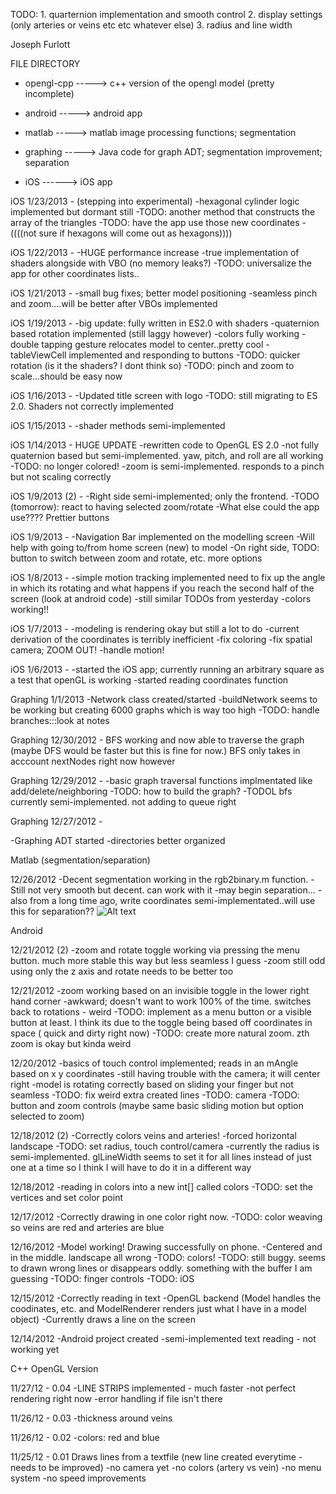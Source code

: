

TODO: 1. quarternion implementation and smooth control
      2. display settings (only arteries or veins etc etc whatever else)
      3. radius and line width



Joseph Furlott

FILE DIRECTORY
- opengl-cpp -----> c++ version of the opengl model (pretty incomplete)

- android    -----> android app

- matlab     -----> matlab image processing functions; segmentation

- graphing   -----> Java code for graph ADT; segmentation improvement; separation

- iOS	    ------> iOS app


iOS 1/23/2013 - (stepping into experimental)
	-hexagonal cylinder logic implemented but dormant still
	-TODO: another method that constructs the array of the triangles
	-TODO: have the app use those new coordinates
	-((((not sure if hexagons will come out as hexagons))))


iOS 1/22/2013 -
	-HUGE performance increase
	-true implementation of shaders alongside with VBO (no memory leaks?)
	-TODO: universalize the app for other coordinates lists..


iOS 1/21/2013 -
	-small bug fixes; better model positioning
	-seamless pinch and zoom....will be better after VBOs implemented

iOS 1/19/2013 -
	-big update: fully written in ES2.0 with shaders
	-quaternion based rotation implemented (still laggy however)
	-colors fully working
	-double tapping gesture relocates model to center..pretty cool
	-tableViewCell implemented and responding to buttons
	-TODO: quicker rotation (is it the shaders? I dont think so)
	-TODO: pinch and zoom to scale...should be easy now 


iOS 1/16/2013 -
	-Updated title screen with logo
	-TODO: still migrating to ES 2.0.  Shaders not correctly implemented

iOS 1/15/2013 -
	-shader methods semi-implemented

iOS 1/14/2013 - HUGE UPDATE
	-rewritten code to OpenGL ES 2.0
	-not fully quaternion based but semi-implemented. yaw, pitch, and roll are all working
	-TODO: no longer colored!
	-zoom is semi-implemented.  responds to a pinch but not scaling correctly



iOS 1/9/2013 (2) -
	-Right side semi-implemented; only the frontend.
	-TODO (tomorrow): react to having selected zoom/rotate
	-What else could the app use???? Prettier buttons

iOS 1/9/2013 -
	-Navigation Bar implemented on the modelling screen
	-Will help with going to/from home screen (new) to model
	-On right side, TODO: button to switch between zoom and rotate, etc. more options

iOS 1/8/2013 - 
	-simple motion tracking implemented need to fix up the angle in which its rotating and what happens if you reach the second half of the screen (look at android code)
	-still similar TODOs from yesterday
	-colors working!!

iOS 1/7/2013 -
	-modeling is rendering okay but still a lot to do
	-current derivation of the coordinates is terribly inefficient
	-fix coloring
	-fix spatial camera; ZOOM OUT!
	-handle motion!

iOS 1/6/2013 -
	-started the iOS app; currently running an arbitrary square as a test that openGL is working
	-started reading coordinates function


Graphing 1/1/2013 -Network class created/started
	-buildNetwork seems to be working but creating 6000 graphs which is way too high
	-TODO: handle branches:::look at notes

Graphing 12/30/2012 - BFS working and now able to traverse the graph (maybe DFS would be faster but this is fine for now.) BFS only takes in acccount nextNodes right now however


Graphing 12/29/2012 -
	-basic graph traversal functions implmentated like add/delete/neighboring
	-TODO: how to build the graph? 
	-TODOL bfs currently semi-implemented. not adding to queue right

Graphing 12/27/2012 -

-Graphing ADT started
-directories better organized


Matlab (segmentation/separation)

12/26/2012
-Decent segmentation working in the rgb2binary.m function.
-Still not very smooth but decent.  can work with it
-may begin separation...
-also from a long time ago, write coordinates semi-implementated..will use this for separation??
![Alt text](https://raw.github.com/jmfurlott/opengl-network-model/master/matlab/output_binary.jpg?login=jmfurlott&token=945c1eb9788fe354a7bf537baa4976b3)




Android 


12/21/2012 (2)
-zoom and rotate toggle working via pressing the menu button.  much more
stable this way but less seamless I guess
-zoom still odd using only the z axis and rotate needs to be better too

12/21/2012
-zoom working based on an invisible toggle in the lower right hand corner
-awkward; doesn't want to work 100% of the time. switches back to rotations - weird
-TODO: implement as a menu button or a visible button at least. I think its due
	to the toggle being based off coordinates in space ( quick and dirty right now)
-TODO: create more natural zoom.  zth zoom is okay but kinda weird


12/20/2012
-basics of touch control implemented; reads in an mAngle based on x y coordinates
-still having trouble with the camera; it will center right
-model is rotating correctly based on sliding your finger but not seamless
-TODO: fix weird extra created lines
-TODO: camera
-TODO: button and zoom controls (maybe same basic sliding motion but option selected to zoom)

12/18/2012 (2)
-Correctly colors veins and arteries!
-forced horizontal landscape
-TODO: set radius, touch control/camera
-currently the radius is semi-implemented. glLineWidth seems to set it for all lines
instead of just one at a time so I think I will have to do it in a different 
way



12/18/2012
-reading in colors into a new int[] called colors
-TODO: set the vertices and set color point


12/17/2012 
-Correctly drawing in one color right now.
-TODO: color weaving so veins are red and arteries are blue

12/16/2012
-Model working! Drawing successfully on phone.
-Centered and in the middle. landscape all wrong
-TODO: colors!
-TODO: still buggy. seems to drawn wrong lines or disappears oddly. something with
the buffer I am guessing
-TODO: finger controls
-TODO: iOS

12/15/2012
-Correctly reading in text
-OpenGL backend (Model handles the coodinates, etc.  and ModelRenderer renders just what I have in a model object)
-Currently draws a line on the screen

12/14/2012
-Android project created
-semi-implemented text reading - not working yet






C++ OpenGL Version

11/27/12 - 0.04
-LINE STRIPS implemented - much faster
-not perfect rendering right now
-error handling if file isn't there

11/26/12 - 0.03
-thickness around veins


11/26/12 - 0.02
-colors: red and blue


11/25/12 - 0.01
Draws lines from a textfile (new line created everytime - needs to be improved)
-no camera yet
-no colors (artery vs vein)
-no menu system
-no speed improvements
